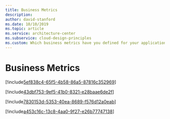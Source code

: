 ```yaml
---
title: Business Metrics
description: 
author: david-stanford
ms.date: 10/10/2019
ms.topic: article
ms.service: architecture-center
ms.subservice: cloud-design-principles
ms.custom: Which business metrics have you defined for your application? 
---
```


# Business Metrics

<!-- You have set your workload availability targets -->
[!include[5ef838c4-65f5-4b58-86a5-87816c352969](./guidance/5ef838c4-65f5-4b58-86a5-87816c352969.md)]

<!-- You have identified how long the workload can be down for, and how much data it's acceptable to lose in a disaster. -->
[!include[43dbf753-9ef5-41b0-8321-e28baae6de2f](./guidance/43dbf753-9ef5-41b0-8321-e28baae6de2f.md)]

<!-- You have identified your redundancy requirements and SLAs -->
[!include[7830153d-5353-40ea-8689-f576d12a0eab](./guidance/7830153d-5353-40ea-8689-f576d12a0eab.md)]

<!-- You understand Azure Service Level Agreements (SLAs) and how they interact with your workload. -->
[!include[a453c16c-13c8-4aa0-9f27-e26b77747138](./guidance/a453c16c-13c8-4aa0-9f27-e26b77747138.md)]

